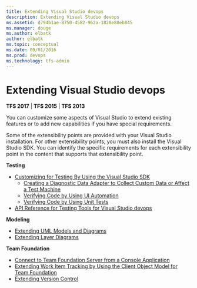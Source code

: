 ```yaml
---
title: Extending Visual Studio devops
description: Extending Visual Studio devops
ms.assetid: d794b1ae-8750-4582-962a-1828e88eb845
ms.manager: douge
ms.author: elbatk
author: elbatk
ms.topic: conceptual
ms.date: 09/01/2016
ms.prod: devops
ms.technology: tfs-admin
---
```


# Extending Visual Studio devops

**TFS 2017** | **TFS 2015** | **TFS 2013**

You can customize some aspects of Visual Studio to extend existing features or to add new capabilities if you have special requirements.

Some of the extensibility points are provided with your Visual Studio installation. For other extensibility points, you must also install the Visual Studio SDK. You can identify the specific requirements for each extensibility point in the content that supports that extensibility point.


**Testing**

-  [Customizing for Testing By Using the Visual Studio SDK](https://msdn.microsoft.com/en-us/library/bb166187)
	-  [Creating a Diagnostic Data Adapter to Collect Custom Data or Affect a Test Machine](https://msdn.microsoft.com/en-us/library/dd286727)
	-  [Verifying Code by Using UI Automation](https://msdn.microsoft.com/en-us/library/dd286726)
	-  [Verifying Code by Using Unit Tests](https://msdn.microsoft.com/en-us/library/dd264975)
-  [API Reference for Testing Tools for Visual Studio devops](https://msdn.microsoft.com/en-us/library/dd465178)

**Modeling**

-  [Extending UML Models and Diagrams](https://msdn.microsoft.com/en-us/library/ee329484)
-  [Extending Layer Diagrams](https://msdn.microsoft.com/en-us/library/ff657803)

**Team Foundation**

-  [Connect to Team Foundation Server from a Console Application](https://msdn.microsoft.com/en-us/library/bb286958)
-  [Extending Work Item Tracking by Using the Client Object Model for Team Foundation](https://msdn.microsoft.com/en-us/library/bb130347)
-  [Extending Version Control](https://msdn.microsoft.com/en-us/library/bb130331)
